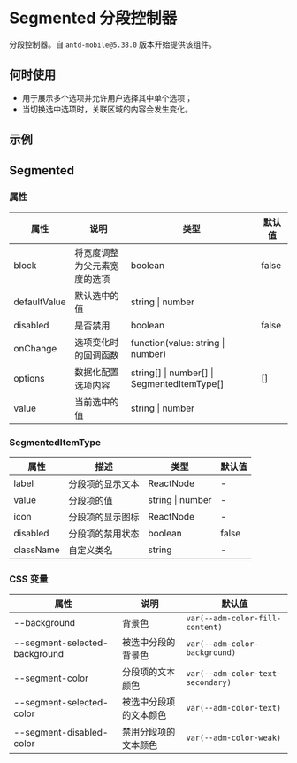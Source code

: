 # Segmented 分段控制器

分段控制器。自 `antd-mobile@5.38.0` 版本开始提供该组件。

## 何时使用

- 用于展示多个选项并允许用户选择其中单个选项；
- 当切换选中选项时，关联区域的内容会发生变化。

## 示例

<code src="./demos/demo1.tsx"></code>

## Segmented

### 属性

| 属性 | 说明 | 类型 | 默认值 |
| --- | --- | --- | --- |
| block | 将宽度调整为父元素宽度的选项 | boolean | false |
| defaultValue | 默认选中的值 | string \| number |  |
| disabled | 是否禁用 | boolean | false |
| onChange | 选项变化时的回调函数 | function(value: string \| number) |  |
| options | 数据化配置选项内容 | string\[] \| number\[] \| SegmentedItemType\[] | [] |
| value | 当前选中的值 | string \| number |  |

### SegmentedItemType

| 属性      | 描述             | 类型             | 默认值 |
| --------- | ---------------- | ---------------- | ------ |
| label     | 分段项的显示文本 | ReactNode        | -      |
| value     | 分段项的值       | string \| number | -      |
| icon      | 分段项的显示图标 | ReactNode        | -      |
| disabled  | 分段项的禁用状态 | boolean          | false  |
| className | 自定义类名       | string           | -      |

### CSS 变量

| 属性 | 说明 | 默认值 |
| --- | --- | --- |
| --background | 背景色 | `var(--adm-color-fill-content)` |
| --segment-selected-background | 被选中分段的背景色 | `var(--adm-color-background)` |
| --segment-color | 分段项的文本颜色 | `var(--adm-color-text-secondary)` |
| --segment-selected-color | 被选中分段项的文本颜色 | `var(--adm-color-text)` |
| --segment-disabled-color | 禁用分段项的文本颜色 | `var(--adm-color-weak)` |
